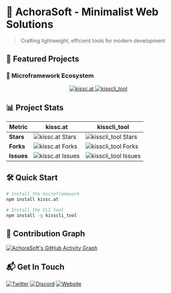 # 🚀 AchoraSoft - Minimalist Web Solutions

> Crafting lightweight, efficient tools for modern development

## 🌟 Featured Projects

### 🔧 Microframework Ecosystem

<div align="center">
  <a href="https://github.com/AchoraSoft/kissc.at">
    <img src="https://github-readme-stats.vercel.app/api/pin/?username=AchoraSoft&repo=kissc.at&theme=radical&show_owner=true" alt="kissc.at">
  </a>
  <a href="https://github.com/AchoraSoft/kisscli_tool">
    <img src="https://github-readme-stats.vercel.app/api/pin/?username=AchoraSoft&repo=kisscli_tool&theme=radical&show_owner=true" alt="kisscli_tool">
  </a>
</div>

## 📊 Project Stats

| Metric | kissc.at | kisscli_tool |
|--------|----------|--------------|
| **Stars** | ![kissc.at Stars](https://img.shields.io/github/stars/AchoraSoft/kissc.at?style=flat-square) | ![kisscli_tool Stars](https://img.shields.io/github/stars/AchoraSoft/kisscli_tool?style=flat-square) |
| **Forks** | ![kissc.at Forks](https://img.shields.io/github/forks/AchoraSoft/kissc.at?style=flat-square) | ![kisscli_tool Forks](https://img.shields.io/github/forks/AchoraSoft/kisscli_tool?style=flat-square) |
| **Issues** | ![kissc.at Issues](https://img.shields.io/github/issues/AchoraSoft/kissc.at?style=flat-square) | ![kisscli_tool Issues](https://img.shields.io/github/issues/AchoraSoft/kisscli_tool?style=flat-square) |

## 🛠️ Quick Start

```bash
# Install the microframework
npm install kissc.at

# Install the CLI tool
npm install -g kisscli_tool
```

## 🌈 Contribution Graph

[![AchoraSoft's GitHub Activity Graph](https://github-readme-activity-graph.vercel.app/graph?username=AchoraSoft&theme=github-compact)](https://github.com/AchoraSoft)

## 📬 Get In Touch

[![Twitter](https://img.shields.io/badge/Twitter-1DA1F2?style=for-the-badge&logo=twitter&logoColor=white)](https://twitter.com/yourhandle)
[![Discord](https://img.shields.io/badge/Discord-5865F2?style=for-the-badge&logo=discord&logoColor=white)](https://discord.gg/yourinvite)
[![Website](https://img.shields.io/badge/Website-FF7139?style=for-the-badge&logo=firefox&logoColor=white)](https://yourwebsite.com)
```
